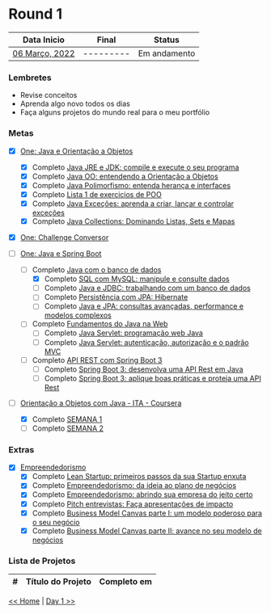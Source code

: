 # Round 1

|         Data Inicio         |   Final   |    Status    |
| :-------------------------: | :-------: | :----------: |
| [06 Março, 2022](dia001.md) | --------- | Em andamento |

### Lembretes

- Revise conceitos
- Aprenda algo novo todos os dias
- Faça alguns projetos do mundo real para o meu portfólio

### Metas

- [x] [One: Java e Orientação a Objetos](https://cursos.alura.com.br/user/willianmw/degree-java-turma4-one-515010/certificate)

  - [x] Completo [Java JRE e JDK: compile e execute o seu programa](https://cursos.alura.com.br/certificate/willianmw/java-primeiros-passos)
  - [x] Completo [Java OO: entendendo a Orientação a Objetos](https://cursos.alura.com.br/certificate/willianmw/java-introducao-orientacao-objetos)
  - [x] Completo [Java Polimorfismo: entenda herança e interfaces](https://cursos.alura.com.br/certificate/willianmw/java-heranca-interfaces-polimorfismo)
  - [x] Completo [Lista 1 de exercicios de POO]()
  - [x] Completo [Java Exceções: aprenda a criar, lançar e controlar exceções](https://cursos.alura.com.br/certificate/willianmw/java-excecoes)
  - [x] Completo [Java Collections: Dominando Listas, Sets e Mapas](https://cursos.alura.com.br/certificate/willianmw/java-collections)

- [x] [One: Challenge Conversor](https://github.com/marcosmwx/Challenge-Conversor)

- [ ] [One: Java e Spring Boot](https://oracle.com/br/education/oracle-next-education/)

  - [ ] Completo [Java com o banco de dados]()
    - [x] Completo [SQL com MySQL: manipule e consulte dados](https://cursos.alura.com.br/certificate/willianmw/sql-mysql-manipule-dados-com-sql)
    - [ ] Completo [Java e JDBC: trabalhando com um banco de dados]()
    - [ ] Completo [Persistência com JPA: Hibernate]()
    - [ ] Completo [Java e JPA: consultas avançadas, performance e modelos complexos]()
  - [ ] Completo [Fundamentos do Java na Web]()
    - [ ] Completo [Java Servlet: programação web Java]()
    - [ ] Completo [Java Servlet: autenticação, autorização e o padrão MVC]()
  - [ ] Completo [API REST com Spring Boot 3]()
    - [ ] Completo [Spring Boot 3: desenvolva uma API Rest em Java]()
    - [ ] Completo [Spring Boot 3: aplique boas práticas e proteja uma API Rest]()

- [ ] [Orientação a Objetos com Java - ITA - Coursera]()
  - [x] Completo [SEMANA 1]()
  - [ ] Completo [SEMANA 2]()

### Extras

- [x] [Empreendedorismo](https://cursos.alura.com.br/user/willianmw/degree-empreendedorismo-turma4-one-517654/certificate)
  - [x] Completo [Lean Startup: primeiros passos da sua Startup enxuta](https://cursos.alura.com.br/certificate/willianmw/lean)
  - [x] Completo [Empreendedorismo: da ideia ao plano de negócios](https://cursos.alura.com.br/certificate/willianmw/empreendedorismo)
  - [x] Completo [Empreendedorismo: abrindo sua empresa do jeito certo](https://cursos.alura.com.br/certificate/willianmw/empreendedorismo-abra-sua-empresa)
  - [x] Completo [Pitch entrevistas: Faça apresentações de impacto](https://cursos.alura.com.br/certificate/willianmw/pitch-entrevistas)
  - [x] Completo [Business Model Canvas parte I: um modelo poderoso para o seu negócio](https://cursos.alura.com.br/certificate/willianmw/business-model-canvas)
  - [x] Completo [Business Model Canvas parte II: avance no seu modelo de negócios](https://cursos.alura.com.br/certificate/willianmw/avance-na-construcao-de-negocios)

### Lista de Projetos

|  #  | Título do Projeto | Completo em |
| :-: | :---------------: | :---------: |

[<< Home](../README.md) | [Day 1 >>](dia001.md)
